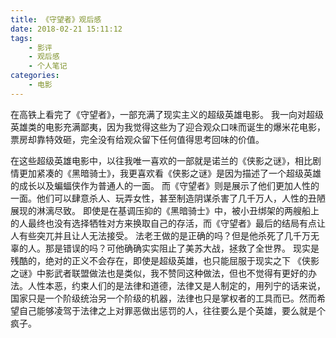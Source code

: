 ```yaml
---
title: 《守望者》观后感
date: 2018-02-21 15:11:12
tags:
    - 影评
    - 观后感
    - 个人笔记
categories:
    - 电影
---
```

在高铁上看完了《守望者》，一部充满了现实主义的超级英雄电影。
我一向对超级英雄类的电影充满鄙夷，因为我觉得这些为了迎合观众口味而诞生的爆米花电影，票房却靠特效砸，完全没有给观众留下任何值得思考回味的价值。
<!-- more -->
在这些超级英雄电影中，以往我唯一喜欢的一部就是诺兰的《侠影之谜》，相比剧情更加紧凑的《黑暗骑士》，我更喜欢看《侠影之谜》是因为描述了一个超级英雄的成长以及蝙蝠侠作为普通人的一面。
而《守望者》则是展示了他们更加人性的一面。他们可以肆意杀人、玩弄女性，甚至制造阴谋杀害了几千万人，人性的丑陋展现的淋漓尽致。
即使是在基调压抑的《黑暗骑士》中，被小丑绑架的两艘船上的人最终也没有选择牺牲对方来换取自己的存活，而《守望者》最后的结局有点让人有些突兀并且让人无法接受。
法老王做的是正确的吗？但是他杀死了几千万无辜的人。那是错误的吗？可他确确实实阻止了美苏大战，拯救了全世界。
现实是残酷的，绝对的正义不会存在，即使是超级英雄，也只能屈服于现实之下
《侠影之谜》中影武者联盟做法也是类似，我不赞同这种做法，但也不觉得有更好的办法。人性本恶，约束人们的是法律和道德，法律又是人制定的，用列宁的话来说，国家只是一个阶级统治另一个阶级的机器，法律也只是掌权者的工具而已。然而希望自己能够凌驾于法律之上对罪恶做出惩罚的人，往往要么是个英雄，要么就是个疯子。

